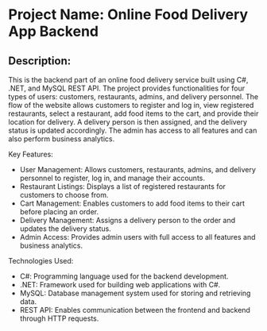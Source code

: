 # Project Name: Online Food Delivery App Backend

## Description:
This is the backend part of an online food delivery service built using C#, .NET, and MySQL REST API. The project provides functionalities for four types of users: customers, restaurants, admins, and delivery personnel. The flow of the website allows customers to register and log in, view registered restaurants, select a restaurant, add food items to the cart, and provide their location for delivery. A delivery person is then assigned, and the delivery status is updated accordingly. The admin has access to all features and can also perform business analytics.

Key Features:
- User Management: Allows customers, restaurants, admins, and delivery personnel to register, log in, and manage their accounts.
- Restaurant Listings: Displays a list of registered restaurants for customers to choose from.
- Cart Management: Enables customers to add food items to their cart before placing an order.
- Delivery Management: Assigns a delivery person to the order and updates the delivery status.
- Admin Access: Provides admin users with full access to all features and business analytics.

Technologies Used:
- C#: Programming language used for the backend development.
- .NET: Framework used for building web applications with C#.
- MySQL: Database management system used for storing and retrieving data.
- REST API: Enables communication between the frontend and backend through HTTP requests.

 
